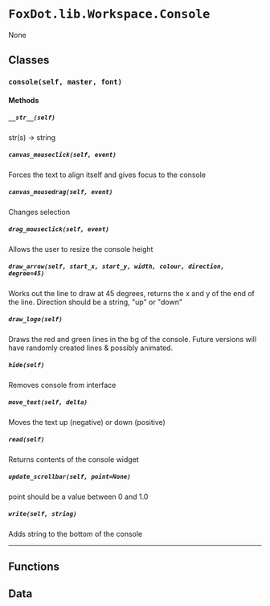 # `FoxDot.lib.Workspace.Console`

None

## Classes

### `console(self, master, font)`



#### Methods

##### `__str__(self)`

str(s) -> string 

##### `canvas_mouseclick(self, event)`

Forces the text to align itself and gives focus to the console 

##### `canvas_mousedrag(self, event)`

Changes selection 

##### `drag_mouseclick(self, event)`

Allows the user to resize the console height 

##### `draw_arrow(self, start_x, start_y, width, colour, direction, degree=45)`

Works out the line to draw at 45 degrees, returns the x and y of the end
of the line. Direction should be a string, "up" or "down" 

##### `draw_logo(self)`

Draws the red and green lines in the bg of the console.
Future versions will have randomly created lines & possibly
animated.

##### `hide(self)`

Removes console from interface 

##### `move_text(self, delta)`

Moves the text up (negative) or down (positive) 

##### `read(self)`

Returns contents of the console widget 

##### `update_scrollbar(self, point=None)`

point should be a value between 0 and 1.0 

##### `write(self, string)`

Adds string to the bottom of the console 

---

## Functions

## Data

